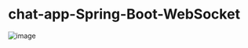 # chat-app-Spring-Boot-WebSocket

![image](https://user-images.githubusercontent.com/67276343/210255660-bea0ce35-7c6f-4b8b-a476-b5b953391d06.png)
